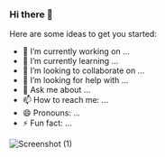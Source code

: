 ### Hi there 👋

<!--
**sonustar/sonustar** is a ✨ _special_ ✨ repository because its `README.md` (this file) appears on your GitHub profile. -->

Here are some ideas to get you started:

- 🔭 I’m currently working on ...
- 🌱 I’m currently learning ...
- 👯 I’m looking to collaborate on ...
- 🤔 I’m looking for help with ...
- 💬 Ask me about ...
- 📫 How to reach me: ...
- 😄 Pronouns: ...
- ⚡ Fun fact: ...

![Screenshot (1)](https://github.com/sonustar/sonustar/assets/91054530/c3f92521-bb60-419c-aab1-5fb2d480a5e7)
